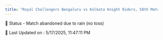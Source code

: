 ```yaml
---
title: "Royal Challengers Bengaluru vs Kolkata Knight Riders, 58th Match - Live Cricket Score"
---
```


📑 Status - Match abandoned due to rain (no toss)

📝 Last Updated on : 5/17/2025, 11:47:11 PM  

